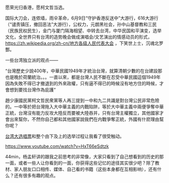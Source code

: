 愿荣光归香港，愿柯文哲当选。

国际大刀会，连侬墙，雨伞革命，6月9日“守护香港反送中”大游行，616大游行（“谴责镇压，撤回恶法”大游行），公权力，元朗黑社会，孙中山基督教和三民（民族民权民生），金门与厦门隔海相望、中转去台湾，中华民国和平演变，选举文化，全世界只有台湾的造势晚会做成演唱会/文艺演出的情感动员的形式，https://zh.wikipedia.org/zh-cn/地方各级人民代表大会 ，下笑世上士，沉魂北罗酆。

一些台湾独立派的观点——

“台灣歷史少說400年，中華民國1949年才統治台灣，就算清朝少數的在台建設那也是晚於荷蘭統治。。。一直以來，都是台灣人民不斷在忍受中華民國這個1949年因為失敗不得已才撤退到的外來政權，只有逼不得已的時候沒有地方住的時候，才會想到要找台灣作為庇護“

趙少康國民黨柯文哲民衆黨等人再三提到一中和九二共識是對台灣公民非常危險的。一中等於把台灣拖入大中華主義的内戰陷阱，等於大中華主義中兩便爭奪中華正統，台灣沒有能力反攻大陸反而要被大陸吞并，只有台灣主權獨立，其他國家才會出來幫你，不然你自己都和其他國家說我們在内戰爭奪正統，外國有什麽理由幫你呢？

[台湾大选唱票](https://www.youtube.com/watch?v=TxF5X29q63s)和整个由下及上的选举过程让我看了很受触动。

https://www.youtube.com/watch?v=HxT66eSdtzk

44min，杨孟轩讲的跟我之前思考的非常像，大家只看到了自己想看到的历史的那一面，或者一些人让你看到的一面，你获得这些记忆的途径其实很少吧？除了教材、家人朋友口口相传、媒体、自己看的书籍（这些本身都在互相影响），还有什么？还有很多有趣的观点。